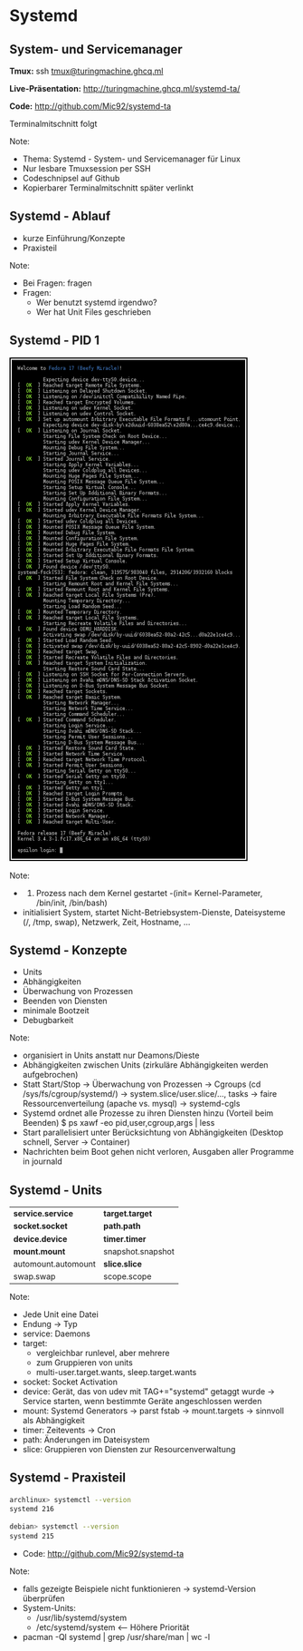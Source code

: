 <!--
Multi-Monitor-Shortcuts:
Ctrl-O: Move Window to next screen
Mod4 + Control + j/k: Focus next/previous screen

reveal.js-Shortcuts:
o: Öffne Übersicht
s: Öffne Vortragsmonitor
-->

# Systemd
## System- und Servicemanager

**Tmux:** ssh tmux@turingmachine.ghcq.ml

**Live-Präsentation:** http://turingmachine.ghcq.ml/systemd-ta/

**Code:** http://github.com/Mic92/systemd-ta

Terminalmitschnitt folgt

Note:
- Thema: Systemd - System- und Servicemanager für Linux
- Nur lesbare Tmuxsession per SSH
- Codeschnipsel auf Github
- Kopierbarer Terminalmitschnitt später verlinkt


## Systemd - Ablauf
- kurze Einführung/Konzepte
- Praxisteil

Note:
- Bei Fragen: fragen
- Fragen:
  - Wer benutzt systemd irgendwo?
  - Wer hat Unit Files geschrieben


## Systemd - PID 1

<img src="img/boot.png" alt="Boot process">

Note:

- 1. Prozess nach dem Kernel gestartet -(init= Kernel-Parameter, /bin/init, /bin/bash)
- initialisiert System, startet Nicht-Betriebsystem-Dienste, Dateisysteme (/,
  /tmp, swap), Netzwerk, Zeit, Hostname, ...


## Systemd - Konzepte

- Units
- Abhängigkeiten
- Überwachung von Prozessen
- Beenden von Diensten
- minimale Bootzeit
- Debugbarkeit

Note:
- organisiert in Units anstatt nur Deamons/Dieste
- Abhängigkeiten zwischen Units (zirkuläre Abhängigkeiten werden aufgebrochen)
- Statt Start/Stop -> Überwachung von Prozessen
  -> Cgroups (cd /sys/fs/cgroup/systemd/)
  -> system.slice/user.slice/..., tasks
  -> faire Ressourcenverteilung (apache vs. mysql)
  -> systemd-cgls
- Systemd ordnet alle Prozesse zu ihren Diensten hinzu
  (Vorteil beim Beenden)
  $ ps xawf -eo pid,user,cgroup,args | less
- Start parallelisiert unter Berücksichtung von Abhängigkeiten (Desktop schnell,
  Server -> Container)
- Nachrichten beim Boot gehen nicht verloren, Ausgaben aller Programme in
  journald


## Systemd - Units

|                     |                   |
| --------------------| ------------------|
| **service.service** | **target.target** |
| **socket.socket**   | **path.path**     |
| **device.device**   | **timer.timer**   |
| **mount.mount**     | snapshot.snapshot |
| automount.automount | **slice.slice**   |
| swap.swap           | scope.scope       |

Note:
- Jede Unit eine Datei
- Endung -> Typ
- service: Daemons
- target:
  - vergleichbar runlevel, aber mehrere
  - zum Gruppieren von units
  - multi-user.target.wants, sleep.target.wants
- socket: Socket Activation
- device: Gerät, das von udev mit TAG+="systemd" getaggt wurde -> Service
  starten, wenn bestimmte Geräte angeschlossen werden
- mount: Systemd Generators -> parst fstab -> mount.targets -> sinnvoll als Abhängigkeit
- timer: Zeitevents -> Cron
- path: Änderungen im Dateisystem
- slice: Gruppieren von Diensten zur Resourcenverwaltung


## Systemd - Praxisteil

```bash
archlinux> systemctl --version
systemd 216
```

```bash
debian> systemctl --version
systemd 215
```

- Code: http://github.com/Mic92/systemd-ta

Note:
- falls gezeigte Beispiele nicht funktionieren -> systemd-Version überprüfen
- System-Units:
  - /usr/lib/systemd/system
  - /etc/systemd/system <-- Höhere Priorität
- pacman -Ql systemd | grep /usr/share/man | wc -l

<!--
[Service]
# keine Shell! -> Volle Pfade, Redirects oder Pipe werden NICHT unterstützt
ExecStart=/usr/bin/socat TCP-LISTEN:8888 'SYSTEM:echo Hello World'

host> systemctl start socat.service
host> systemctl status socat.service
● socat.service
   Loaded: loaded (/etc/systemd/system/socat.service; static) <- Pfad
   Active: active (running) since Sun 2014-10-26 10:40:41 CET; 1min 46s ago <- Startzeit, Laufzeit
 Main PID: 20362 (socat) <- Vaterprozess
   CGroup: /system.slice/socat.service
           └─20362 /usr/bin/socat TCP-LISTEN:8888 SYSTEM:echo Hello World <- Prozess
)
sudo ss -tlnp | grep -C3 8888
nc localhost 8888
host> systemctl status socat.service
-->

<!--
[Service]
ExecStart=/usr/bin/socat TCP-LISTEN:8888,reuseaddr 'SYSTEM:echo Hello World'
Restart=on-success # or always
-->

<!--
[Unit]
Description=Socat Greeting Service
Documentation=man:socat(1)

[Service]
ExecStart=/usr/bin/socat TCP-LISTEN:8888,reuseaddr 'SYSTEM:echo Hello World'
Restart=on-success # or always

[Install]
WantedBy=multi-user.target

host> systemctl enable socat
host> ls -la /etc/systemd/system/multi-user.target.wants/socat.service
host> systemctl status socat
host> sudo systemadm
-->

<!--
host> pacstrap -d arch base vim git htop dnsutils
host> tree ~/arch
host> systemd-nspawn -D ~/arch
host> systemd-nspawn -D ~/arch -b
-->

<!--
host> debootstrap --include=vim,locales,htop,git,curl,dnsutils testing ~/debian
host> tree ~/debian
host> systemd-nspawn -D ~/debian
$ passwd
host> systemd-nspawn -D ~/debian -b
$ dpkg-reconfigure locales
$ locale-gen en_US.UTF-8
$ apt-get install dbus  # logind
$ # restart
$ systemd-nspawn -D debian --network-veth
$ systemd-nspawn -D debian --private-network
$ ip a
host> ip a
-->
